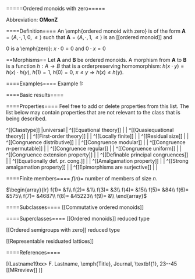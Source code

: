 =====Ordered monoids with zero=====

Abbreviation: **OMonZ**

====Definition====
An \emph{ordered monoid with zero} is of the form $\mathbf{A}=\langle A,\cdot,1,0,\le\rangle$ such that $\mathbf{A}=\langle A,\cdot,1,\le\rangle$ is an [[ordered monoid]] and

$0$ is a \emph{zero}:  $x\cdot 0 = 0$ and $0\cdot x = 0$

==Morphisms==
Let $\mathbf{A}$ and $\mathbf{B}$ be ordered monoids. A morphism from $\mathbf{A}$ to $\mathbf{B}$ is a function $h:A\rightarrow B$ that is a orderpreserving homomorphism: 
$h(x \cdot y)=h(x) \cdot h(y)$, 
$h(1)=1$,
$h(0)=0$,
$x\le y\Longrightarrow h(x)\le h(y)$.

====Examples====
Example 1: 

====Basic results====


====Properties====
Feel free to add or delete properties from this list. The list below may contain properties that are not relevant to the class that is being described.

^[[Classtype]]                        |universal  |
^[[Equational theory]]                | |
^[[Quasiequational theory]]           | |
^[[First-order theory]]               | |
^[[Locally finite]]                   | |
^[[Residual size]]                    | |
^[[Congruence distributive]]          | |
^[[Congruence modular]]               | |
^[[Congruence $n$-permutable]]        | |
^[[Congruence regular]]               | |
^[[Congruence uniform]]               | |
^[[Congruence extension property]]    | |
^[[Definable principal congruences]]  | |
^[[Equationally def. pr. cong.]]      | |
^[[Amalgamation property]]            | |
^[[Strong amalgamation property]]     | |
^[[Epimorphisms are surjective]]      | |

====Finite members====
$f(n)=$ number of members of size $n$.

$\begin{array}{lr}
f(1)= &1\\
f(2)= &1\\
f(3)= &3\\
f(4)= &15\\
f(5)= &84\\
f(6)= &575\\
f(7)= &4687\\
f(8)= &45223\\
f(9)= &\\
\end{array}$

====Subclasses====
[[Commutative ordered monoids]]


====Superclasses====
[[Ordered monoids]] reduced type

[[Ordered semigroups with zero]] reduced type

[[Representable residuated lattices]]


====References====

[(Lastname19xx>
F. Lastname, \emph{Title}, Journal, \textbf{1}, 23--45 [[MRreview]] 
)]


